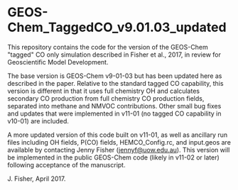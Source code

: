 # GEOS-Chem_TaggedCO_v9.01.03_updated

This repository contains the code for the version of the GEOS-Chem "tagged" CO only simulation
described in Fisher et al., 2017, in review for Geoscientific Model Development.

The base version is GEOS-Chem v9-01-03 but has been updated here as described in the paper.
Relative to the standard tagged CO capability, this version is different in that it uses
full chemistry OH and calculates secondary CO production from full chemistry CO production fields,
separated into methane and NMVOC contributions. Other small bug fixes and updates that were
implemented in v11-01 (no tagged CO capability in v10-01) are included.

A more updated version of this code built on v11-01, as well as ancillary run files including
OH fields, P(CO) fields, HEMCO_Config.rc, and input.geos are available by contacting 
Jenny Fisher (jennyf@uow.edu.au). This version will be implemented in the public GEOS-Chem code
(likely in v11-02 or later) following acceptance of the manuscript.

J. Fisher, April 2017.
